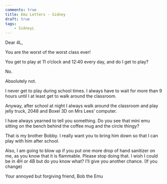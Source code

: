 ```yaml
---
comments: true
title: Emu Letters - Sidney
draft: true
tags:
    - SidneyL
---
```


Dear 4L,

You are the worst of the worst class ever!

You get to play at 11 o’clock and 12:40 every day, and do I get to play?

No.

Absolutely not.

I never get to play during school times. I always have to wait for more than 9 hours until I at least get to walk around the classroom.

Anyway, after school at night I always walk around the classroom and play jelly truck, 2048 and Boxel 3D on Mrs Lees’ computer.

I have always yearned to tell you something. Do you see that mini emu sitting on the bench behind the coffee mug and the circle thingy?

That is my brother Bobby. I really want you to bring him down so that I can play with him after school.

Also, I am going to blow up if you put one more drop of hand sanitizer on me, as you know that it is flammable. Please stop doing that. I wish I could be in 4H or 4B but do you know what? I’ll give you another chance. (If you change)

 
Your annoyed but forgiving friend,
Bob the Emu


